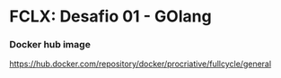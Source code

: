 # FCLX: Desafio 01 - GOlang

### Docker hub image
https://hub.docker.com/repository/docker/procriative/fullcycle/general

